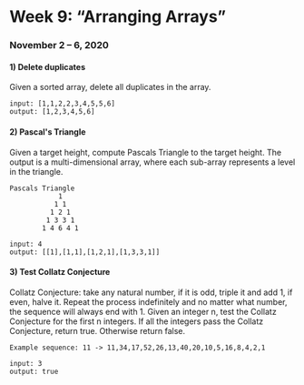 # Week 9: “Arranging Arrays”
### November 2 – 6, 2020

#### 1) Delete duplicates
Given a sorted array, delete all duplicates in the array.
```
input: [1,1,2,2,3,4,5,5,6]
output: [1,2,3,4,5,6]
```
#### 2) Pascal's Triangle
Given a target height, compute Pascals Triangle to the target height. The output is a multi-dimensional array, where each sub-array represents a level in the triangle.
```
Pascals Triangle
            1
           1 1
          1 2 1
         1 3 3 1
        1 4 6 4 1

input: 4
output: [[1],[1,1],[1,2,1],[1,3,3,1]]

```
#### 3) Test Collatz Conjecture
Collatz Conjecture: take any natural number, if it is odd, triple it and add 1, if even, halve it. Repeat the process indefinitely and no matter what number, the sequence will always end with 1.
Given an integer n, test the Collatz Conjecture for the first n integers. If all the integers pass the Collatz Conjecture, return true. Otherwise return false.

```
Example sequence: 11 -> 11,34,17,52,26,13,40,20,10,5,16,8,4,2,1

input: 3
output: true

```
